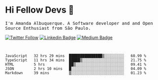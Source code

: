 # Hi Fellow Devs :wave:
   
<p>
  <samp>
    I'm Amanda Albuquerque. A Software developer and and Open Source Enthusiast from São Paulo.
  </samp>

  
  [![Twitter Follow](https://img.shields.io/twitter/follow/alalbux?style=social)](https://www.twitter.com/alalbux)
  [![Linkedin Badge](https://img.shields.io/badge/-alalbux-blue?style=flat-square&logo=Linkedin&logoColor=white&link=https://www.linkedin.com/in/alalbux/)](https://www.linkedin.com/in/alalbux/)
  [![Medium Badge](https://img.shields.io/badge/-alalbux-black?style=flat-square&logo=Medium&logoColor=white&link=https://medium.com/@alalbux)](https://medium.com/@alalbux)
</p>

  <br/>
  

<!--START_SECTION:waka-->
```text
JavaScript   32 hrs 29 mins  ███████████████▒░░░░░░░░░   60.99 % 
TypeScript   11 hrs 34 mins  █████▒░░░░░░░░░░░░░░░░░░░   21.75 % 
HTML         5 hrs           ██▒░░░░░░░░░░░░░░░░░░░░░░   09.41 % 
JSON         2 hrs 10 mins   █░░░░░░░░░░░░░░░░░░░░░░░░   04.09 % 
Markdown     39 mins         ▒░░░░░░░░░░░░░░░░░░░░░░░░   01.23 % 
```
<!--END_SECTION:waka-->

